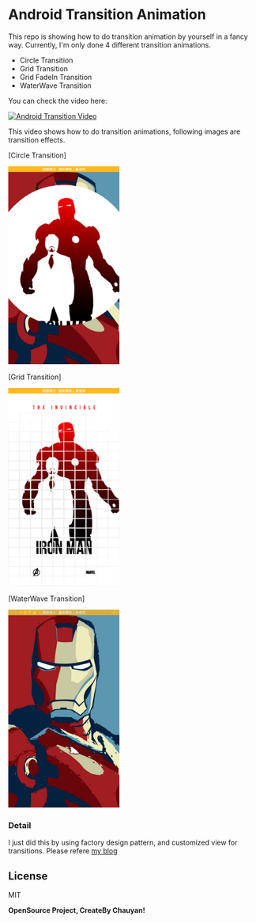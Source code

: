 # Android Transition Animation

This repo is showing how to do transition animation by yourself in a fancy way. Currently, I'm only done 4 different transition animations. 

  - Circle Transition
  - Grid Transition
  - Grid FadeIn Transition 
  - WaterWave Transition 

You can check the video here:

[![Android Transition Video](https://j.gifs.com/GZ7xWQ.gif)](https://youtu.be/69SLWlwC79w)

This video shows how to do transition animations, following images are transition effects. 

[Circle Transition]

<img src="demo/circle_transition.png" height="400" alt="Circle Transition"/>

[Grid Transition]

<img src="demo/grid_trasition.png" height="400" alt="Grid Transition"/>

[WaterWave Transition]

<img src="demo/waterwave_transition.png" height="400" alt="WaterWave Transition"/>

### Detail

I just did this by using factory design pattern, and customized view for transitions. Please refere [my blog][chauyan blog]

License
----

MIT


**OpenSource Project, CreateBy Chauyan!**

[//]: # (These are reference links used in the body of this note and get stripped out when the markdown processor does its job. There is no need to format nicely because it shouldn't be seen. Thanks SO - http://stackoverflow.com/questions/4823468/store-comments-in-markdown-syntax)


   [chauyan blog]: <https://chauyanw.wordpress.com/>
